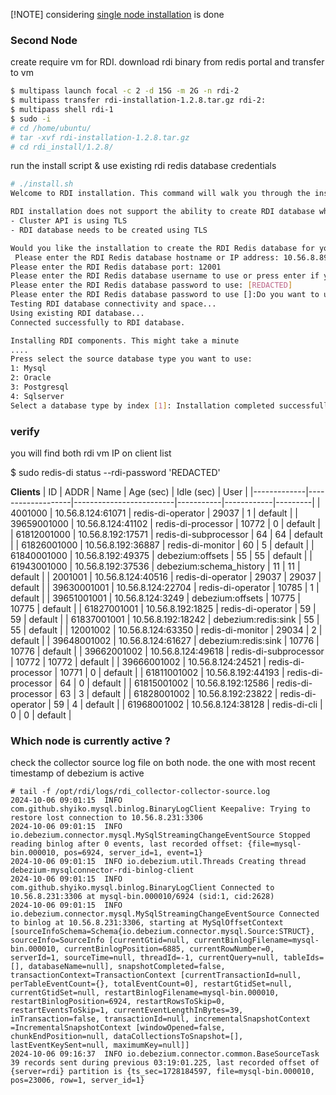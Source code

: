 [!NOTE]
considering [single node installation](/docs/installation.md) is done

### Second Node

create require vm for RDI. 
download rdi binary from redis portal and transfer to vm

```bash
$ multipass launch focal -c 2 -d 15G -m 2G -n rdi-2
$ multipass transfer rdi-installation-1.2.8.tar.gz rdi-2:
$ multipass shell rdi-1
$ sudo -i
# cd /home/ubuntu/
# tar -xvf rdi-installation-1.2.8.tar.gz
# cd rdi_install/1.2.8/
```

run the install script &  use existing rdi redis database credentials

```bash
# ./install.sh
Welcome to RDI installation. This command will walk you through the installation steps.

RDI installation does not support the ability to create RDI database when:
- Cluster API is using TLS
- RDI database needs to be created using TLS

Would you like the installation to create the RDI Redis database for you? [Y/n]: n
 Please enter the RDI Redis database hostname or IP address: 10.56.8.89
Please enter the RDI Redis database port: 12001 
Please enter the RDI Redis database username to use or press enter if you are using the default user: 
Please enter the RDI Redis database password to use: [REDACTED]
Please enter the RDI Redis database password to use []:Do you want to use TLS? [y/N]: N
Testing RDI database connectivity and space...
Using existing RDI database...
Connected successfully to RDI database.

Installing RDI components. This might take a minute
....
Press select the source database type you want to use: 
1: Mysql
2: Oracle
3: Postgresql
4: Sqlserver
Select a database type by index [1]: Installation completed successfully!
```

### verify

you will find both rdi vm IP on client list


$ sudo redis-di status   --rdi-password 'REDACTED'

**Clients**
| ID          | ADDR              | Name                    | Age (sec) | Idle (sec) | User    |
|-------------|-------------------|-------------------------|-----------|------------|---------|
| 4001000     | 10.56.8.124:61071 | redis-di-operator       | 29037     | 1          | default |
| 39659001000 | 10.56.8.124:41102 | redis-di-processor      | 10772     | 0          | default |
| 61812001000 | 10.56.8.192:17571 | redis-di-subprocessor   | 64        | 64         | default |
| 61826001000 | 10.56.8.192:36887 | redis-di-monitor        | 60        | 5          | default |
| 61840001000 | 10.56.8.192:49375 | debezium:offsets        | 55        | 55         | default |
| 61943001000 | 10.56.8.192:37536 | debezium:schema_history | 11        | 11         | default |
| 2001001     | 10.56.8.124:40516 | redis-di-operator       | 29037     | 29037      | default |
| 39630001001 | 10.56.8.124:22704 | redis-di-operator       | 10785     | 1          | default |
| 39651001001 | 10.56.8.124:3249  | debezium:offsets        | 10775     | 10775      | default |
| 61827001001 | 10.56.8.192:1825  | redis-di-operator       | 59        | 59         | default |
| 61837001001 | 10.56.8.192:18242 | debezium:redis:sink     | 55        | 55         | default |
| 12001002    | 10.56.8.124:63350 | redis-di-monitor        | 29034     | 2          | default |
| 39648001002 | 10.56.8.124:61627 | debezium:redis:sink     | 10776     | 10776      | default |
| 39662001002 | 10.56.8.124:49618 | redis-di-subprocessor   | 10772     | 10772      | default |
| 39666001002 | 10.56.8.124:24521 | redis-di-processor      | 10771     | 0          | default |
| 61811001002 | 10.56.8.192:44193 | redis-di-processor      | 64        | 0          | default |
| 61815001002 | 10.56.8.192:12586 | redis-di-processor      | 63        | 3          | default |
| 61828001002 | 10.56.8.192:23822 | redis-di-operator       | 59        | 4          | default |
| 61968001002 | 10.56.8.124:38128 | redis-di-cli            | 0         | 0          | default |


### Which node is currently active ?

check the collector source log file on both node. the one with most recent timestamp of debezium is active

```
# tail -f /opt/rdi/logs/rdi_collector-collector-source.log
2024-10-06 09:01:15  INFO com.github.shyiko.mysql.binlog.BinaryLogClient Keepalive: Trying to restore lost connection to 10.56.8.231:3306 
2024-10-06 09:01:15  INFO io.debezium.connector.mysql.MySqlStreamingChangeEventSource Stopped reading binlog after 0 events, last recorded offset: {file=mysql-bin.000010, pos=6924, server_id=1, event=1} 
2024-10-06 09:01:15  INFO io.debezium.util.Threads Creating thread debezium-mysqlconnector-rdi-binlog-client 
2024-10-06 09:01:15  INFO com.github.shyiko.mysql.binlog.BinaryLogClient Connected to 10.56.8.231:3306 at mysql-bin.000010/6924 (sid:1, cid:2628) 
2024-10-06 09:01:15  INFO io.debezium.connector.mysql.MySqlStreamingChangeEventSource Connected to binlog at 10.56.8.231:3306, starting at MySqlOffsetContext [sourceInfoSchema=Schema{io.debezium.connector.mysql.Source:STRUCT}, sourceInfo=SourceInfo [currentGtid=null, currentBinlogFilename=mysql-bin.000010, currentBinlogPosition=6885, currentRowNumber=0, serverId=1, sourceTime=null, threadId=-1, currentQuery=null, tableIds=[], databaseName=null], snapshotCompleted=false, transactionContext=TransactionContext [currentTransactionId=null, perTableEventCount={}, totalEventCount=0], restartGtidSet=null, currentGtidSet=null, restartBinlogFilename=mysql-bin.000010, restartBinlogPosition=6924, restartRowsToSkip=0, restartEventsToSkip=1, currentEventLengthInBytes=39, inTransaction=false, transactionId=null, incrementalSnapshotContext =IncrementalSnapshotContext [windowOpened=false, chunkEndPosition=null, dataCollectionsToSnapshot=[], lastEventKeySent=null, maximumKey=null]] 
2024-10-06 09:16:37  INFO io.debezium.connector.common.BaseSourceTask 39 records sent during previous 03:19:01.225, last recorded offset of {server=rdi} partition is {ts_sec=1728184597, file=mysql-bin.000010, pos=23006, row=1, server_id=1} 
```

